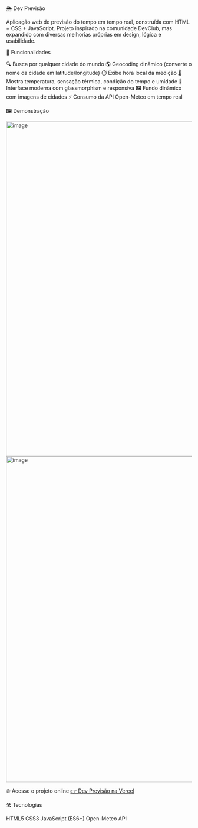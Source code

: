 🌦️ Dev Previsão

Aplicação web de previsão do tempo em tempo real, construída com HTML + CSS + JavaScript.
Projeto inspirado na comunidade DevClub, mas expandido com diversas melhorias próprias em design, lógica e usabilidade.

🚀 Funcionalidades

🔍 Busca por qualquer cidade do mundo
🌎 Geocoding dinâmico (converte o nome da cidade em latitude/longitude)
⏱️ Exibe hora local da medição
🌡️ Mostra temperatura, sensação térmica, condição do tempo e umidade
🎨 Interface moderna com glassmorphism e responsiva
🖼️ Fundo dinâmico com imagens de cidades
⚡ Consumo da API Open-Meteo em tempo real

🖼️ Demonstração

<img width="2555" height="907" alt="image" src="https://github.com/user-attachments/assets/eb1f5b71-fb41-4dcc-a437-2a0fda2fdb1c" />

<img width="916" height="883" alt="image" src="https://github.com/user-attachments/assets/dc6ba50d-79ae-4e20-8f40-c32eb6f67d92" />

🌐 Acesse o projeto online
[👉 Dev Previsão na Vercel](https://previsao-do-tempo-isa.vercel.app/)

🛠️ Tecnologias

HTML5
CSS3
JavaScript (ES6+)
Open-Meteo API
